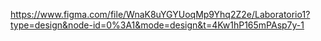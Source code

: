 https://www.figma.com/file/WnaK8uYGYUoqMp9Yhq2Z2e/Laboratorio1?type=design&node-id=0%3A1&mode=design&t=4Kw1hP165mPAsp7y-1
